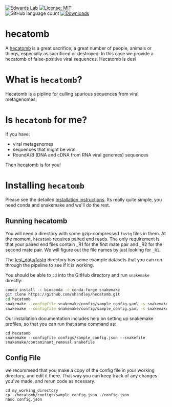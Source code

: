 [![Edwards Lab](https://img.shields.io/badge/Bioinformatics-EdwardsLab-03A9F4)](https://edwards-lab.science)
[![License: MIT](https://img.shields.io/badge/License-MIT-yellow.svg)](https://opensource.org/licenses/MIT)                                                            
![GitHub language count](https://img.shields.io/github/languages/count/shandley/hecatomb)
[![Downloads](https://img.shields.io/github/downloads/shandley/hecatomb/total?style=flat-square)](https://github.com/shandley/hecatomb/releases)


# hecatomb

A [hecatomb](https://en.wiktionary.org/wiki/hecatomb) is a great sacrifice; a great number of people, animals or things, especially as sacrificed or destroyed. In this case we provide a hecatomb of false-positive viral sequences. Hecatomb is desi

# What is `hecatomb`?


Hecatomb is a pipline for culling spurious sequences from viral metagenomes. 

# Is `hecatomb` for me?

If you have:
- viral metagenomes
- sequences that might be viral
- RoundA/B (DNA and cDNA from RNA viral genomes) sequences

Then hecatomb is for you!

# Installing `hecatomb`

Please see the detailed [installation instructions](INSTALLATION.md). Its really quite simple, you need conda and snakemake and we'll do the rest.

## Running hecatomb

You will need a directory with some gzip-compressed `fastq` files in them. At the moment, `hecatomb` requires paired end reads. The only requirement is that your paired end files contain \_R1 for the first mate pair and \_R2 for the second mate pair. We will figure out the file names by just looking for `_R1`. 

The [test_data/fastq](../test_data/fastq) directory has some example datasets that you can run through the pipeline to see if it is working.

You should be able to `cd` into the GitHub directory and run `snakemake` directly:

```bash
conda install -c bioconda -c conda-forge snakemake
git clone https://github.com/shandley/hecatomb.git
cd hecatomb
snakemake --configfile snakemake/config/sample_config.yaml -s snakemake/workflow/download_databases.smk --cores 4 --use-conda
snakemake --configfile snakemake/config/sample_config.yaml -s snakemake/workflow/Snakefile --cores 4 --use-conda
```

Our installation documentation includes help on setting up snakemake profiles, so that you can run that same command as:

```
cd hecatomb
snakemake --configfile configs/sample_config.json --snakefile snakemake/contaminant_removal.snakefile
```


## Config File

we recommend that you make a copy of the config file in your working directory, and edit it there. That way you can keep track of any changes you've made, and rerun code as ncessary.

```
cd my_working_directory
cp ~/hecatomb/configs/sample_config.json ./config.json
nano config.json
```
